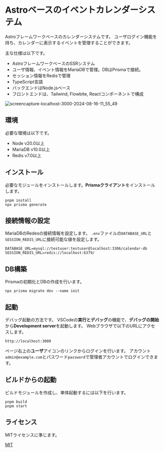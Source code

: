 # Astroベースのイベントカレンダーシステム

Astroフレームワークベースのカレンダーシステムです。
ユーザログイン機能を持ち、カレンダーに表示するイベントを管理することができます。

主な仕様は以下です。

- AstroフレームワークベースのSSRシステム
- ユーザ情報、イベント情報をMariaDBで管理。DBはPrismaで接続。
- セッション情報をRedisで管理
- TypeScript言語
- バックエンドはNode.jsベース
- フロントエンドは、Tailwind, Flowbite, Reactコンポーネントで構成

![screencapture-localhost-3000-2024-08-16-11_55_49](https://github.com/user-attachments/assets/ad352e7d-3d34-4034-8a5f-21ca3eb21c8d)

## 環境

必要な環境は以下です。

- Node v20.0以上
- MariaDB v10.0以上
- Redis v7.0以上

## インストール

必要なモジュールをインストールします。**Prismaクライアント**をインストールします。

```
pnpm install
npx prisma generate
```

## 接続情報の設定

MariaDBのRedesの接続情報を設定します。
`.env`ファイルの`DATABASE_URL`と`SESSION_REDIS_URL`に接続可能な値を設定します。

```
DATABASE_URL=mysql://testuser:testuser@localhost:3306/calendar-db
SESSION_REDIS_URL=redis://localhost:6379/
```

## DB構築

Prismaの初期化とDBの作成を行います。

```
npx prisma migrate dev --name init
```

## 起動

デバッグ起動の方法です。
VSCodeの**実行とデバッグ**の機能で、**デバッグの開始**から**Development server**を起動します。
Webブラウザで以下のURLにアクセスします。

```
http://localhost:3000
```

ページ右上の**ユーザ**アイコンのリンクからログインを行います。
アカウント`admin@example.com`とパスワード`password`で管理者アカウントでログインできます。

## ビルドからの起動

ビルドモジュールを作成し、単体起動するには以下を行います。

```
pnpm build
pnpm start
```

## ライセンス

MITライセンスに準じます。

[MIT](./LICENSE)
